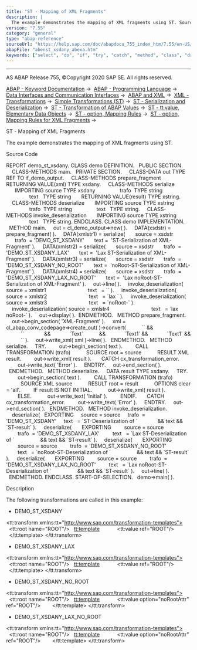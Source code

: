 ```yaml
---
title: "ST - Mapping of XML Fragments"
description: |
  The example demonstrates the mapping of XML fragments using ST. Source Code REPORT demo_st_xsdany. CLASS demo DEFINITION. PUBLIC SECTION. CLASS-METHODS main. PRIVATE SECTION. CLASS-DATA out TYPE REF TO if_demo_output. CLASS-METHODS prepare_fragment RETURNING VALUE(xml) TYPE xsdany. CLASS-METHOD
version: "7.55"
category: "general"
type: "abap-reference"
sourceUrl: "https://help.sap.com/doc/abapdocu_755_index_htm/7.55/en-US/abenst_xsdany_abexa.htm"
abapFile: "abenst_xsdany_abexa.htm"
keywords: ["select", "do", "if", "try", "catch", "method", "class", "data", "abenst", "xsdany", "abexa"]
---
```


* * *

AS ABAP Release 755, ©Copyright 2020 SAP SE. All rights reserved.

[ABAP - Keyword Documentation](https://help.sap.com/doc/abapdocu_755_index_htm/7.55/en-US/abenabap.htm) →  [ABAP - Programming Language](https://help.sap.com/doc/abapdocu_755_index_htm/7.55/en-US/abenabap_reference.htm) →  [Data Interfaces and Communication Interfaces](https://help.sap.com/doc/abapdocu_755_index_htm/7.55/en-US/abenabap_data_communication.htm) →  [ABAP and XML](https://help.sap.com/doc/abapdocu_755_index_htm/7.55/en-US/abenabap_xml.htm) →  [XML - Transformations](https://help.sap.com/doc/abapdocu_755_index_htm/7.55/en-US/abenabap_xml_trafos.htm) →  [Simple Transformations (ST)](https://help.sap.com/doc/abapdocu_755_index_htm/7.55/en-US/abenabap_st.htm) →  [ST - Serialization and Deserialization](https://help.sap.com/doc/abapdocu_755_index_htm/7.55/en-US/abenst_serial_deserial.htm) →  [ST - Transformation of ABAP Values](https://help.sap.com/doc/abapdocu_755_index_htm/7.55/en-US/abenst_abap_values.htm) →  [ST - tt:value, Elementary Data Objects](https://help.sap.com/doc/abapdocu_755_index_htm/7.55/en-US/abenst_tt_value_elementary.htm) →  [ST - option, Mapping Rules](https://help.sap.com/doc/abapdocu_755_index_htm/7.55/en-US/abenst_option.htm) →  [ST - option, Mapping Rules for XML Fragments](https://help.sap.com/doc/abapdocu_755_index_htm/7.55/en-US/abenst_option_xsdany.htm) → 

ST - Mapping of XML Fragments

The example demonstrates the mapping of XML fragments using ST.

Source Code

REPORT demo\_st\_xsdany.
CLASS demo DEFINITION.
  PUBLIC SECTION.
    CLASS-METHODS main.
  PRIVATE SECTION.
    CLASS-DATA out TYPE REF TO if\_demo\_output.
    CLASS-METHODS prepare\_fragment
       RETURNING VALUE(xml) TYPE xsdany.
    CLASS-METHODS serialize
      IMPORTING source TYPE xsdany
                trafo  TYPE string
                text   TYPE string
      RETURNING VALUE(result) TYPE xstring.
    CLASS-METHODS deserialize
      IMPORTING source TYPE xstring
                trafo  TYPE string
                text   TYPE string.
    CLASS-METHODS invoke\_deserialization
      IMPORTING source TYPE xstring
                text   TYPE string.
ENDCLASS.
CLASS demo IMPLEMENTATION.
  METHOD main.
    out = cl\_demo\_output=>new( ).
    DATA(xsdstr) = prepare\_fragment( ).
    DATA(xmlstr1) = serialize(
      source = xsdstr
      trafo  = 'DEMO\_ST\_XSDANY'
      text =  'ST-Serialization of XML-Fragment' ).
    DATA(xmlstr2) = serialize(
      source = xsdstr
      trafo  = 'DEMO\_ST\_XSDANY\_LAX'
      text =  'Lax ST-Serialization of XML-Fragment' ).
    DATA(xmlstr3) = serialize(
      source = xsdstr
      trafo  = 'DEMO\_ST\_XSDANY\_NO\_ROOT'
      text =  'noRoot-ST-Serialization of XML-Fragment' ).
    DATA(xmlstr4) = serialize(
      source = xsdstr
      trafo  = 'DEMO\_ST\_XSDANY\_LAX\_NO\_ROOT'
      text =  'Lax noRoot-ST-Serialization of XML-Fragment' ).
    out->line( ).
    invoke\_deserialization( source = xmlstr1
                            text   = \`\` ).
    invoke\_deserialization( source = xmlstr2
                            text   = \`lax \` ).
    invoke\_deserialization( source = xmlstr3
                            text   = \`noRoot-\` ).
    invoke\_deserialization( source = xmlstr4
                            text   = \`lax noRoot-\` ).
    out->display( ).  ENDMETHOD.
  METHOD prepare\_fragment.
    out->begin\_section( 'XML-Fragment' ).
    xml = cl\_abap\_conv\_codepage=>create\_out( )->convert(
          \`<?xml version="1.0" encoding="utf-8" ?>\` &&
          \`<X>\`              &&
            \`Text\`           &&
            \`<X1>Text1</X1>\` &&
            \`<X2>Text1</X2>\` &&
          \`</X>\` ).
    out->write\_xml( xml )->line( ).
  ENDMETHOD.
  METHOD serialize.
    TRY.
        out->begin\_section( text ).
        CALL TRANSFORMATION (trafo)
          SOURCE root = source
          RESULT XML result.
        out->write\_xml( result ).
      CATCH cx\_transformation\_error.
        out->write\_text( 'Error' ).
    ENDTRY.
    out->end\_section( ).
  ENDMETHOD.
  METHOD deserialize.
    DATA result TYPE xsdany.
    TRY.
        out->begin\_section( text ).
        CALL TRANSFORMATION (trafo)
          SOURCE XML source
          RESULT root = result
          OPTIONS clear = 'all'.
        IF result IS NOT INITIAL.
          out->write\_xml( result ).
        ELSE.
          out->write\_text( 'Initial' ).
        ENDIF.
      CATCH cx\_transformation\_error.
        out->write\_text( 'Error' ).
    ENDTRY.
    out->end\_section( ).
  ENDMETHOD.
  METHOD invoke\_deserialization.
    deserialize(
  EXPORTING
    source = source
    trafo  = 'DEMO\_ST\_XSDANY'
    text   = \`ST-Deserialization of \`
             && text && \`ST-result\` ).
    deserialize(
      EXPORTING
        source = source
        trafo  = 'DEMO\_ST\_XSDANY\_LAX'
        text   = \`Lax ST-Deserialization of \`
                 && text && \`ST-result\` ).
    deserialize(
      EXPORTING
        source = source
        trafo  = 'DEMO\_ST\_XSDANY\_NO\_ROOT'
        text   = \`noRoot-ST-Deserialization of \`
                 && text && \`ST-result\` ).
    deserialize(
      EXPORTING
        source = source
        trafo  = 'DEMO\_ST\_XSDANY\_LAX\_NO\_ROOT'
        text   = \`Lax noRoot-ST-Deserialization of \`
                 && text && \`ST-result\` ).
    out->line( ).
  ENDMETHOD.
ENDCLASS.
START-OF-SELECTION.
  demo=>main( ).

Description

The following transformations are called in this example:

-   DEMO\_ST\_XSDANY

<?sap.transform simple?>
<tt:transform xmlns:tt="http://www.sap.com/transformation-templates">
  <tt:root name="ROOT"/>
  <tt:template>
    <node>
      <tt:value ref="ROOT"/>
    </node>
  </tt:template>
</tt:transform>

-   DEMO\_ST\_XSDANY\_LAX

<?sap.transform simple?>
<tt:transform xmlns:tt="http://www.sap.com/transformation-templates">
  <tt:root name="ROOT"/>
  <tt:template>
    <node tt:lax="on">
      <tt:value ref="ROOT"/>
    </node>
  </tt:template>
</tt:transform>

-   DEMO\_ST\_XSDANY\_NO\_ROOT

<?sap.transform simple?>
<tt:transform xmlns:tt="http://www.sap.com/transformation-templates">
  <tt:root name="ROOT"/>
  <tt:template>
    <node>
      <tt:value option="noRootAttr" ref="ROOT"/>
    </node>
  </tt:template>
</tt:transform>

-   DEMO\_ST\_XSDANY\_LAX\_NO\_ROOT

<?sap.transform simple?>
<tt:transform xmlns:tt="http://www.sap.com/transformation-templates">
  <tt:root name="ROOT"/>
  <tt:template>
    <node tt:lax="on">
      <tt:value option="noRootAttr" ref="ROOT"/>
    </node>
  </tt:template>
</tt:transform>